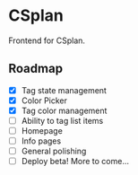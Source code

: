 # CSplan
Frontend for CSplan.

## Roadmap
- [x] Tag state management
- [x] Color Picker
- [x] Tag color management
- [ ] Ability to tag list items
- [ ] Homepage
- [ ] Info pages
- [ ] General polishing
- [ ] Deploy beta!
More to come...